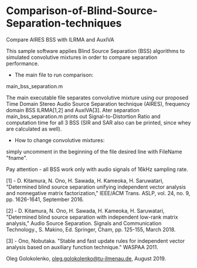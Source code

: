 # Comparison-of-Blind-Source-Separation-techniques
Compare AIRES BSS with ILRMA and AuxIVA


This sample software applies Blind Source Separation (BSS) algorithms to simulated convolutive mixtures in order to compare separation performance.

* The main file to run comparison:

main_bss_separation.m

The main executable file separates convolutive mixture using our proposed Time Domain Stereo Audio Source Separation technique (AIRES), frequency domain BSS ILRMA[1,2] and AuxIVA[3]. Ater separation main_bss_separation.m prints out Signal-to-Distortion Ratio and computation time for all 3 BSS (SIR and SAR also can be printed, since whey are calculated as well).

* How to change convolutive mixtures:

simply uncomment in the beginning of the file desired line with FileName "fname". 

Pay attention - all BSS work only with audio signals of 16kHz sampling rate.

[1] - D. Kitamura, N. Ono, H. Sawada, H. Kameoka, H. Saruwatari, "Determined blind source separation unifying independent vector analysis and nonnegative matrix factorization," IEEE/ACM Trans. ASLP, vol. 24, no. 9, pp. 1626-1641, September 2016.

[2] - D. Kitamura, N. Ono, H. Sawada, H. Kameoka, H. Saruwatari, "Determined blind source separation with independent low-rank matrix analysis," Audio Source Separation. Signals and Communication Technology., S. Makino, Ed. Springer, Cham, pp. 125-155, March 2018.  

[3] - Ono, Nobutaka. "Stable and fast update rules for independent vector analysis based on auxiliary function technique." WASPAA 2011.


Oleg Golokolenko, oleg.golokolenko@tu-ilmenau.de, August 2019.
